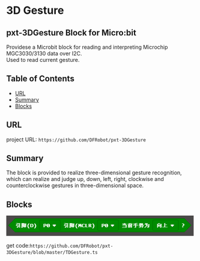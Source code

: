 # 3D Gesture

## pxt-3DGesture Block for Micro:bit
Providese a Microbit block for reading and interpreting Microchip MGC3030/3130 data over I2C.<br>
Used to read current gesture.

## Table of Contents

* [URL](#url)
* [Summary](#summary)
* [Blocks](#blocks)

## URL
project URL: ```https://github.com/DFRobot/pxt-3DGesture```

## Summary
The block is provided to realize three-dimensional gesture recognition, which can realize and judge up, down, left, right, 
clockwise and counterclockwise gestures in three-dimensional space.

## Blocks
![image](https://github.com/shanluoMu/3DGesture/blob/master/image/3DGesture.png)

get code:```https://github.com/DFRobot/pxt-3DGesture/blob/master/TDGesture.ts```
